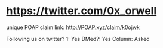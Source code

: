 # https://twitter.com/0x_orwell

unique POAP claim link: 
http://POAP.xyz/claim/k0ojwk

Following us on twitter? 1: Yes
DMed?: Yes
Column: Asked